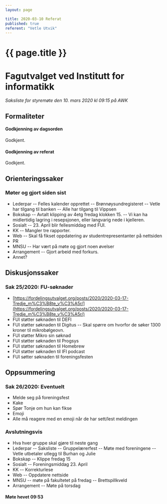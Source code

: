 ```yaml
---
layout: page

title: 2020-03-10 Referat
published: true
referent: "Vetle Utvik"
---
```

# {{ page.title }}
# Fagutvalget ved Institutt for informatikk
*Saksliste for styremøte den 10. mars 2020 kl 09:15 på AWK*

## Formaliteter

#### Godkjenning av dagsorden

Godkjent.

#### Godkjenning av referat

Godkjent.

## Orienteringssaker

### Møter og gjort siden sist

-   Lederpar
  -- Felles kalender opprettet
-- Brønnøysundregisteret
--   Vetle har tilgang til banken
--   Alle har tilgang til Vippsen
-   Bokskap
--   Avtalt klipping av 4etg fredag klokken 15.
--   Vi kan ha midlertidig lagring i resepsjonen, eller langvarig nede i kjelleren.
-   Sosialt
--   23. April blir fellesmiddag med FUI.
-   KK
--   Mangler tre rapporter.
-   Web
--   Skal få fikset oppdatering av studentrepresentanter på nettsiden
-   PR
-   MNSU
--   Har vært på møte og gjort noen øvelser
-   Arrangement
--   Gjort arbeid med forkurs.
-   Annet?


## Diskusjonssaker

### Sak 25/2020: FU-søknader

-   [https://fordelingsutvalget.org/posts/2020/2020-03-17-Tredje_m%C3%B8te_v%C3%A5r/](https://fordelingsutvalget.org/posts/2020/2020-03-17-Tredje_m%C3%B8te_v%C3%A5r/)
-   FUI støtter søknaden til DEFI
-   FUI støtter søknaden til Digitus
--   Skal spørre om hvorfor de søker 1300 kroner til mikrobølgeovn.
-   FUI støtter Mikro sin søknad
-   FUI støtter søknaden til Progsys
-   FUI støtter søknaden til Homebrew
-   FUI støtter søknaden til IFI podcast
-   FUI søtter søknaden til foreningsfesten

## Oppsummering

### Sak 26/2020: Eventuelt

-   Melde seg på foreningsfest
-   Kake
-   Spør Tonje om hun kan fikse
-   Emoji
-   Alle må reagere med en emoji når de har sett/lest meldingen
      

### Avslutningsvis

-   Hva hver gruppe skal gjøre til neste gang
-  Lederpar
--   Saksliste
--   Gruppelærerfest
--   Møte med foreningene
--   Vetle utbetaler utlegg til Burhan og Julie
-   Bokskap
--   Klippe fredag 15
-   Sosialt
--   Foreningsmiddag 23. April
-   KK
--   Korrekturlese
-   Web
--  Oppdatere nettside
-   MNSU
--  møte på fakultetet på fredag
--   Brettspillkveld
-   Arrangement
--   Møte på torsdag
    

#### Møte hevet 09:53
